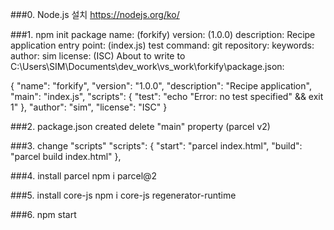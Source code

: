 ###0. Node.js 설치
  https://nodejs.org/ko/

###1. npm init
  package name: (forkify)
  version: (1.0.0)
  description: Recipe application
  entry point: (index.js)
  test command:
  git repository:
  keywords:
  author: sim
  license: (ISC)
  About to write to C:\Users\SIM\Documents\dev_work\vs_work\forkify\package.json:

  {
    "name": "forkify",
    "version": "1.0.0",
    "description": "Recipe application",
    "main": "index.js",
    "scripts": {
      "test": "echo \"Error: no test specified\" && exit 1"
    },
    "author": "sim",
    "license": "ISC"
  }

###2. package.json created
  delete "main" property (parcel v2)

###3. change "scripts"
  "scripts": {
    "start": "parcel index.html",
    "build": "parcel build index.html"
  },
  
###4. install parcel
  npm i parcel@2

###5. install core-js
  npm i core-js regenerator-runtime

###6. npm start

